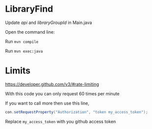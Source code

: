# LibraryFind
Update *api* and *libraryGroupId* in Main.java

Open the command line:

Run `mvn compile`

Run `mvn exec:java`

# Limits
https://developer.github.com/v3/#rate-limiting

With this code you can only request 60 times per minute

If you want to call more then use this line,
```java
con.setRequestProperty("Authorization", "token my_access_token");
```
Replace `my_access_token` with you github access token 
